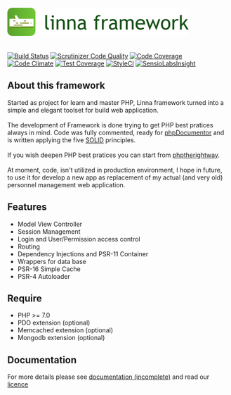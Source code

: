 ![Linna Framework](logo-framework.png)
<br/>
<br/>
<br/>
[![Build Status](https://travis-ci.org/s3b4stian/linna-framework.svg?branch=master)](https://travis-ci.org/s3b4stian/linna-framework)
[![Scrutinizer Code Quality](https://scrutinizer-ci.com/g/s3b4stian/linna-framework/badges/quality-score.png?b=master)](https://scrutinizer-ci.com/g/s3b4stian/linna-framework/?branch=master)
[![Code Coverage](https://scrutinizer-ci.com/g/s3b4stian/linna-framework/badges/coverage.png?b=master)](https://scrutinizer-ci.com/g/s3b4stian/linna-framework/?branch=master)
[![Code Climate](https://codeclimate.com/github/s3b4stian/linna-framework/badges/gpa.svg)](https://codeclimate.com/github/s3b4stian/linna-framework)
[![Test Coverage](https://codeclimate.com/github/s3b4stian/linna-framework/badges/coverage.svg)](https://codeclimate.com/github/s3b4stian/linna-framework/coverage)
[![StyleCI](https://styleci.io/repos/41168432/shield?branch=master&style=flat)](https://styleci.io/repos/41168432)
[![SensioLabsInsight](https://insight.sensiolabs.com/projects/76308064-4584-4bea-974d-525980ebbc72/mini.png)](https://insight.sensiolabs.com/projects/76308064-4584-4bea-974d-525980ebbc72)


## About this framework
Started as project for learn and master PHP, Linna framework turned into a simple and elegant toolset for build web application.
<br/><br/> 
The development of Framework is done trying to get PHP best pratices always in mind. 
Code was fully commented, ready for [phpDocumentor](https://www.phpdoc.org/) and 
is written applying the five [SOLID](https://en.wikipedia.org/wiki/SOLID_(object-oriented_design)) principles.<br/><br/>
If you wish deepen PHP best pratices you can start from [phptherightway](http://www.phptherightway.com/).
<br/><br/>
At moment, code, isn't utilized in production environment, I hope in future, to use it for develop a new app as replacement of my actual (and very old) personnel management web application.

## Features
 
   * Model View Controller
   * Session Management
   * Login and User/Permission access control
   * Routing
   * Dependency Injections and PSR-11 Container
   * Wrappers for data base
   * PSR-16 Simple Cache
   * PSR-4 Autoloader

## Require

   * PHP >= 7.0
   * PDO extension (optional)
   * Memcached extension (optional)
   * Mongodb extension (optional)

## Documentation 
For more details please see [documentation (incomplete)](https://github.com/s3b4stian/linna-framework-doc) and read our [licence](https://github.com/s3b4stian/linna-framework/blob/master/LICENSE.md)
